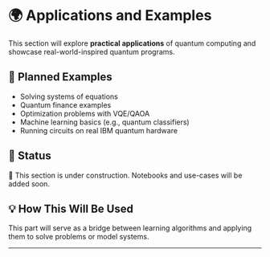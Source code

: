 # 🌍 Applications and Examples

This section will explore **practical applications** of quantum computing and showcase real-world-inspired quantum programs.

## 🎯 Planned Examples

- Solving systems of equations
- Quantum finance examples
- Optimization problems with VQE/QAOA
- Machine learning basics (e.g., quantum classifiers)
- Running circuits on real IBM quantum hardware

## 📌 Status

🚧 This section is under construction. Notebooks and use-cases will be added soon.

## 💡 How This Will Be Used

This part will serve as a bridge between learning algorithms and applying them to solve problems or model systems.

---

